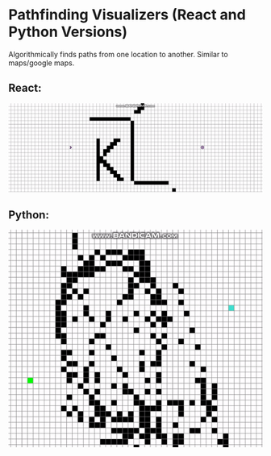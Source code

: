 # Pathfinding Visualizers (React and Python Versions)

Algorithmically finds paths from one location to another.  Similar to maps/google maps.

## React:
![Finding example](/react-pathfinder.gif)

## Python:
![Finding example](/python-pathfinder.gif)
